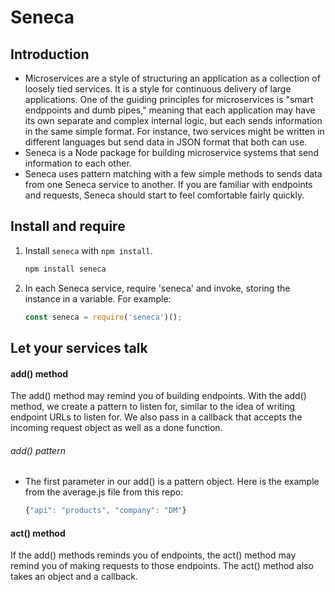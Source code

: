 # Seneca

## Introduction
- Microservices are a style of structuring an application as a collection of loosely tied services. It is a style for continuous delivery of large applications. One of the guiding principles for microservices is "smart endppoints and dumb pipes," meaning that each application may have its own separate and complex internal logic, but each sends information in the same simple format. For instance, two services might be written in different languages but send data in JSON format that both can use.
- Seneca is a Node package for building microservice systems that send information to each other. 
- Seneca uses pattern matching with a few simple methods to sends data from one Seneca service to another. If you are familiar with endpoints and requests, Seneca should start to feel comfortable fairly quickly.

## Install and require
1. Install ```seneca``` with ```npm install```.
    ```sh
    npm install seneca
    ```
1. In each Seneca service, require 'seneca' and invoke, storing the instance in a variable. For example:
    ```js
    const seneca = require('seneca')();
    ```

## Let your services talk

#### add() method
The add() method may remind you of building endpoints. With the add() method, we create a pattern to listen for, similar to the idea of writing endpoint URLs to listen for. We also pass in a callback that accepts the incoming request object as well as a done function.

###### add() pattern 

- The first parameter in our add() is a pattern object. Here is the example from the average.js file from this repo:

    ```js
    {"api": "products", "company": "DM"}
    ```

#### act() method
If the add() methods reminds you of endpoints, the act() method may remind you of making requests to those endpoints. The act() method also takes an object and a callback.